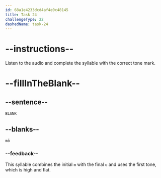 ```yaml
---
id: 68a1e4233dcd4af4e0c48145
title: Task 24
challengeType: 22
dashedName: task-24
---
```


<!-- (Audio) A: mō -->

# --instructions--

Listen to the audio and complete the syllable with the correct tone mark.

# --fillInTheBlank--

## --sentence--

`BLANK`

## --blanks--

`mō`

### --feedback--

This syllable combines the initial `m` with the final `o` and uses the first tone, which is high and flat.
